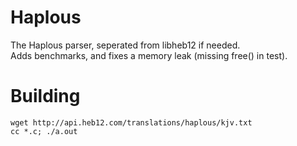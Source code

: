 # Haplous
The Haplous parser, seperated from libheb12 if needed.  
Adds benchmarks, and fixes a memory leak (missing free() in test).  

# Building
```
wget http://api.heb12.com/translations/haplous/kjv.txt
cc *.c; ./a.out
```
